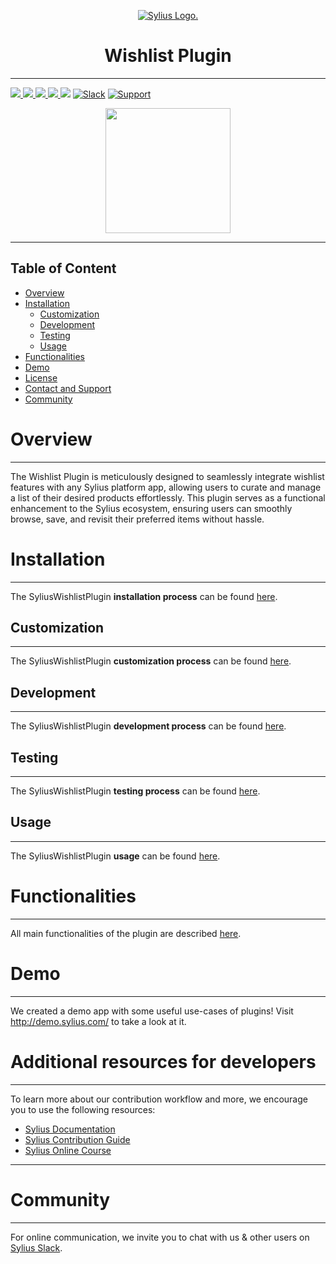 <p align="center">
    <a href="https://sylius.com" target="_blank">
        <picture>
          <source media="(prefers-color-scheme: dark)" srcset="https://media.sylius.com/sylius-logo-800-dark.png">
          <source media="(prefers-color-scheme: light)" srcset="https://media.sylius.com/sylius-logo-800.png">
          <img alt="Sylius Logo." src="https://media.sylius.com/sylius-logo-800.png">
        </picture>
    </a>
</p>

<h1 align="center">Wishlist Plugin</h1>

----

[ ![](https://img.shields.io/packagist/l/sylius/wishlist-bundle.svg) ](https://packagist.org/packages/sylius/wishlist-bundle "License")
[ ![](https://img.shields.io/packagist/v/sylius/wishlist-bundle.svg) ](https://packagist.org/packages/sylius/wishlist-bundle "Version")
[ ![](https://img.shields.io/github/actions/workflow/status/BitBagCommerce/SyliusWishlistPlugin/build.yml) ](https://github.com/BitBagCommerce/SyliusWishlistPlugin/actions "Build status")
[ ![](https://img.shields.io/scrutinizer/g/BitBagCommerce/SyliusWishlistPlugin.svg) ](https://scrutinizer-ci.com/g/BitBagCommerce/SyliusWishlistPlugin/ "Scrutinizer")
[ ![](https://poser.pugx.org/sylius/wishlist-bundle/downloads)](https://packagist.org/packages/sylius/wishlist-bundle "Total Downloads")
[ ![Slack](https://img.shields.io/badge/community%20chat-slack-FF1493.svg)](http://sylius-devs.slack.com)
[ ![Support](https://img.shields.io/badge/support-contact%20author-blue])](https://bitbag.io/contact-us/?utm_source=github&utm_medium=referral&utm_campaign=plugins_wishlist)

<p align="center"><a href="https://sylius.com/plugins/" target="_blank"><img src="https://sylius.com/assets/badge-official-sylius-plugin.png" width="200"></a></p>

----

## Table of Content

* [Overview](#overview)
* [Installation](#installation)
   * [Customization](#customization)
   * [Development](#development)
   * [Testing](#testing)
   * [Usage](#usage)
 * [Functionalities](#functionalities)
* [Demo](#demo)
* [License](#license)
* [Contact and Support](#contact-and-support)
* [Community](#community)

# Overview

----
The Wishlist Plugin is meticulously designed to seamlessly integrate wishlist features with any Sylius platform app, allowing users to curate and manage a list of their desired products effortlessly. This plugin serves as a functional enhancement to the Sylius ecosystem, ensuring users can smoothly browse, save, and revisit their preferred items without hassle.

# Installation

----
The SyliusWishlistPlugin **installation process** can be found [here](./doc/01-installation.md).

## Customization

----
The SyliusWishlistPlugin **customization process** can be found [here](./doc/03-customization.md).

## Development

----
The SyliusWishlistPlugin **development process** can be found [here](./doc/04-development.md).

## Testing 

----
The SyliusWishlistPlugin **testing process** can be found [here](./doc/05-testing.md).

## Usage

----
The SyliusWishlistPlugin **usage** can be found [here](./doc/02-usage.md).

# Functionalities

----
All main functionalities of the plugin are described [here](./doc/functionalities.md).

# Demo 

---
We created a demo app with some useful use-cases of plugins! Visit http://demo.sylius.com/ to take a look at it.

# Additional resources for developers

---
To learn more about our contribution workflow and more, we encourage you to use the following resources:
* [Sylius Documentation](https://docs.sylius.com/en/latest/)
* [Sylius Contribution Guide](https://docs.sylius.com/en/latest/contributing/)
* [Sylius Online Course](https://sylius.com/online-course/)

---

# Community

----

For online communication, we invite you to chat with us & other users on [Sylius Slack](https://sylius-devs.slack.com/).
